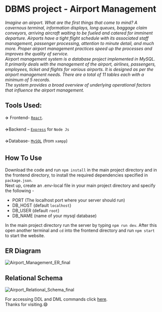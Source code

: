 # DBMS project - Airport Management

_Imagine an airport. What are the first things that come to mind? A cavernous terminal, information displays, long queues, baggage claim conveyors, arriving aircraft waiting to be fueled and catered for imminent departure. Airports have a tight flight schedule with its associated staff management, passenger processing, attention to minute detail, and much more. Proper airport management practices speed up the processes and improves the quality of service. <br/>
Airport management system is a database project implemented in MySQL. It primarily deals with the management of the airport, airlines, passengers, employees, ticket and flights for various airports. It is designed as per the airport management needs. There are a total of 11 tables each with a minimum of 5 records.<br/>
The system provides a broad overview of underlying operational factors that influence the airport management._

## Tools Used:
✈️ Frontend-  [`React`](https://reactjs.org/).

✈️Backend – [`Express`](https://expressjs.com/) for `Node Js`

✈️Database- [`MySQL`](https://www.mysql.com/) (from `xampp`)


## How To Use
Download the code and run `npm install` in the main project directory and in the frontend directory, to install the required dependencies specified in `package.json`.<br/>
Next up, create an .env-local file in your main project directory and specify the following - 
* PORT (The localhost port where your server should run) 
* DB_HOST (default `localhost`)
* DB_USER (default `root`)
* DB_NAME (name of your mysql database)

In the main project directory run the server by typing `npm run dev`. After this open another terminal and `cd` into the frontend directory and run `npm start` to start the website.

## ER Diagram 
![Airport_Management_ER_final](https://user-images.githubusercontent.com/68071562/203804163-d4720e93-b427-44d5-8f66-d583c9c3e790.png)



## Relational Schema
![Airport_Relational_Schema_final](https://user-images.githubusercontent.com/68071562/203804255-72606c99-a340-4728-b767-cf3d1223e986.png)



For accessing DDL and DML commands click [here](DDL_and_DML/).<br/>
Thanks for visiting.😄
